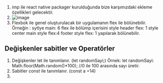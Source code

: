 1. imp ile react native packager kurulduğunda bize karşımızdaki ekleme özellikleri gelecektir. 
2. ![image](https://user-images.githubusercontent.com/109723263/209652645-dcc219ea-4475-4114-9959-32ef1f2558b2.png)
3. Flexbok ile genel oluşturulacak bir uygulamanın flex ile bölünebilir. Örneğin : sytlye main: 6 flex ile bölümp içerisini style header flex: 1 style center main style flex:4 footer style flex: 1 yapılarak bölünebilir. 
 
## Değişkenler sabitler ve Operatörler
1. Değişkenler let ile tanımlanır. (let randomSayi;)
Örnek: let randomSayi: Math.floor(Math.random()*100); //0 ile 100 arasında sayı üretir.
2. Sabitler const ile tanımlanır. (const a =14)
3. 
